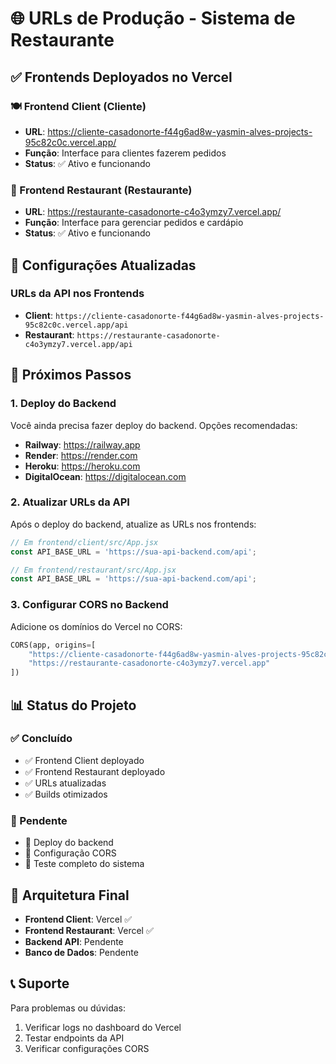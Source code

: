 # 🌐 URLs de Produção - Sistema de Restaurante

## ✅ Frontends Deployados no Vercel

### 🍽️ Frontend Client (Cliente)

- **URL**: https://cliente-casadonorte-f44g6ad8w-yasmin-alves-projects-95c82c0c.vercel.app/
- **Função**: Interface para clientes fazerem pedidos
- **Status**: ✅ Ativo e funcionando

### 🏪 Frontend Restaurant (Restaurante)

- **URL**: https://restaurante-casadonorte-c4o3ymzy7.vercel.app/
- **Função**: Interface para gerenciar pedidos e cardápio
- **Status**: ✅ Ativo e funcionando

## 🔧 Configurações Atualizadas

### URLs da API nos Frontends

- **Client**: `https://cliente-casadonorte-f44g6ad8w-yasmin-alves-projects-95c82c0c.vercel.app/api`
- **Restaurant**: `https://restaurante-casadonorte-c4o3ymzy7.vercel.app/api`

## 🚀 Próximos Passos

### 1. Deploy do Backend

Você ainda precisa fazer deploy do backend. Opções recomendadas:

- **Railway**: https://railway.app
- **Render**: https://render.com
- **Heroku**: https://heroku.com
- **DigitalOcean**: https://digitalocean.com

### 2. Atualizar URLs da API

Após o deploy do backend, atualize as URLs nos frontends:

```javascript
// Em frontend/client/src/App.jsx
const API_BASE_URL = 'https://sua-api-backend.com/api';

// Em frontend/restaurant/src/App.jsx
const API_BASE_URL = 'https://sua-api-backend.com/api';
```

### 3. Configurar CORS no Backend

Adicione os domínios do Vercel no CORS:

```python
CORS(app, origins=[
    "https://cliente-casadonorte-f44g6ad8w-yasmin-alves-projects-95c82c0c.vercel.app",
    "https://restaurante-casadonorte-c4o3ymzy7.vercel.app"
])
```

## 📊 Status do Projeto

### ✅ Concluído

- ✅ Frontend Client deployado
- ✅ Frontend Restaurant deployado
- ✅ URLs atualizadas
- ✅ Builds otimizados

### 🔄 Pendente

- 🔄 Deploy do backend
- 🔄 Configuração CORS
- 🔄 Teste completo do sistema

## 🎯 Arquitetura Final

- **Frontend Client**: Vercel ✅
- **Frontend Restaurant**: Vercel ✅
- **Backend API**: Pendente
- **Banco de Dados**: Pendente

## 📞 Suporte

Para problemas ou dúvidas:

1. Verificar logs no dashboard do Vercel
2. Testar endpoints da API
3. Verificar configurações CORS

